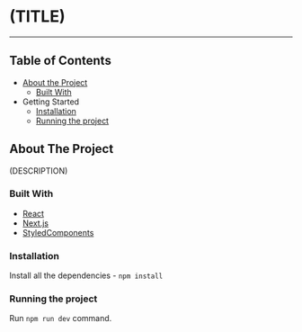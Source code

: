 # (TITLE)

---

## Table of Contents

- [About the Project](#about-the-project)
  - [Built With](#built-with)
- Getting Started
  - [Installation](#installation)
  - [Running the project](#running-the-project)

## About The Project

(DESCRIPTION)

### Built With

- [React](https://reactjs.org/)
- [Next.js](https://nextjs.org)
- [StyledComponents](https://styled-components.com/)

### Installation

Install all the dependencies - `npm install`

### Running the project

Run `npm run dev` command.
